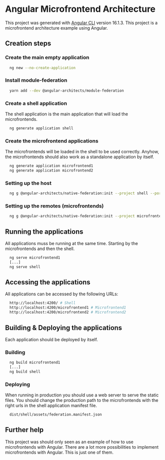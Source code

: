 # Angular Microfrontend Architecture

This project was generated with [Angular CLI](https://github.com/angular/angular-cli) version 16.1.3.
This project is a microfrontend architecture example using Angular.

## Creation steps

### Create the main empty application

```bash
  ng new --no-create-application
```

### Install module-federation
  
```bash
  yarn add --dev @angular-architects/module-federation
```

### Create a shell application

The shell application is the main application that will load the microfrontends.

```bash
  ng generate application shell
```

### Create the microfrontend applications

The microfrontends will be loaded in the shell to be used correctly.
Anyhow, the microfrontends should also work as a standalone application by itself.

```bash
  ng generate application microfrontend1
  ng generate application microfrontend2
```

### Setting up the host

```bash
  ng g @angular-architects/native-federation:init --project shell --port 4200 --type dynamic-host
```

### Setting up the remotes (microfrontends)

```bash
  ng g @angular-architects/native-federation:init --project microfrontend1 --port 4201 --type remote
```

## Running the applications

All applications muss be running at the same time. Starting by the microfrontends and then the shell.

```bash
  ng serve microfrontend1
  [...]
  ng serve shell
```

## Accessing the applications

All applications can be accessed by the following URLs:

```bash
  http://localhost:4200/ # Shell
  http://localhost:4200/microfrontend1 # Microfrontend1
  http://localhost:4200/microfrontend2 # Microfrontend2
```

## Building & Deploying the applications

Each application should be deployed by itself.

### Building

```bash
  ng build microfrontend1
  [...]
  ng build shell
```

### Deploying

When running in production you should use a web server to serve the static files.
You should change the production path to the microfrontends with the right urls in the shell application manifest file.

```bash
  dist/shell/assets/federation.manifest.json
```


## Further help

This project was should only seen as an example of how to use microfrontends with Angular.
There are a lot more possibilities to implement microfrontends with Angular. This is just one of them.


